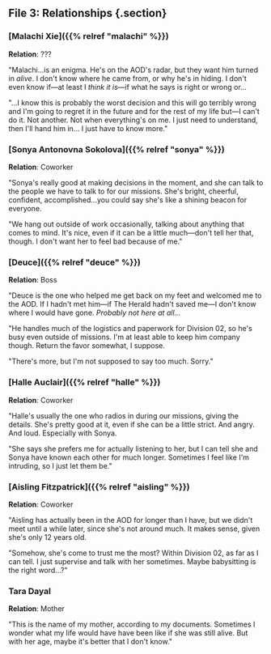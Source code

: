 ## File 3: Relationships {.section}

### [Malachi Xie]({{% relref "malachi" %}})

**Relation**: ???

"Malachi...is an enigma. He's on the AOD's radar, but they want him turned in *alive*.
I don't know where he came from, or why he's in hiding. I don't even know if—at least
I *think it is*—if what he says is right or wrong or...

"...I know this is probably the worst decision and this will go terribly wrong and I'm going
to regret it in the future and for the rest of my life but—I can't do it. Not another. Not
when everything's on me. I just need to understand, then I'll hand him in... I just have to
know more."

### [Sonya Antonovna Sokolova]({{% relref "sonya" %}})

**Relation**: Coworker

"Sonya's really good at making decisions in the moment, and she can talk to the people we
have to talk to for our missions. She's bright, cheerful, confident, accomplished...you could
say she's like a shining beacon for everyone.

"We hang out outside of work occasionally, talking about anything that comes to mind. It's
nice, even if it can be a little much—don't tell her that, though. I don't want her
to feel bad because of me."

### [Deuce]({{% relref "deuce" %}})

**Relation**: Boss

"Deuce is the one who helped me get back on my feet and welcomed me to the AOD.
If I hadn't met him—if The Herald hadn't saved me—I don't know where I would have gone.
<span class="small"><em>Probably not here at all...</em></span>

"He handles much of the logistics and paperwork for Division 02, so he's busy even
outside of missions. I'm at least able to keep him company though. Return the favor
somewhat, I suppose.

"There's more, but I'm not supposed to say too much. Sorry."

### [Halle Auclair]({{% relref "halle" %}})

**Relation**: Coworker

"Halle's usually the one who radios in during our missions, giving the details. She's
pretty good at it, even if she can be a little strict. And angry. And loud. Especially with Sonya.

"She says she prefers me for actually listening to her, but I can tell she and Sonya have
known each other for much longer. Sometimes I feel like I'm intruding, so I just let them be."

### [Aisling Fitzpatrick]({{% relref "aisling" %}})

**Relation**: Coworker

"Aisling has actually been in the AOD for longer than I have, but we didn't meet
until a while later, since she's not around much. It makes sense, given she's only 12
years old.

"Somehow, she's come to trust me the most? Within Division 02, as far as I can tell.
I just supervise and talk with her sometimes. Maybe babysitting is the right word...?"

### Tara Dayal

**Relation**: Mother

"This is the name of my mother, according to my documents. Sometimes I wonder
what my life would have have been like if she was still alive. But with her age,
maybe it's better that I don't know."
